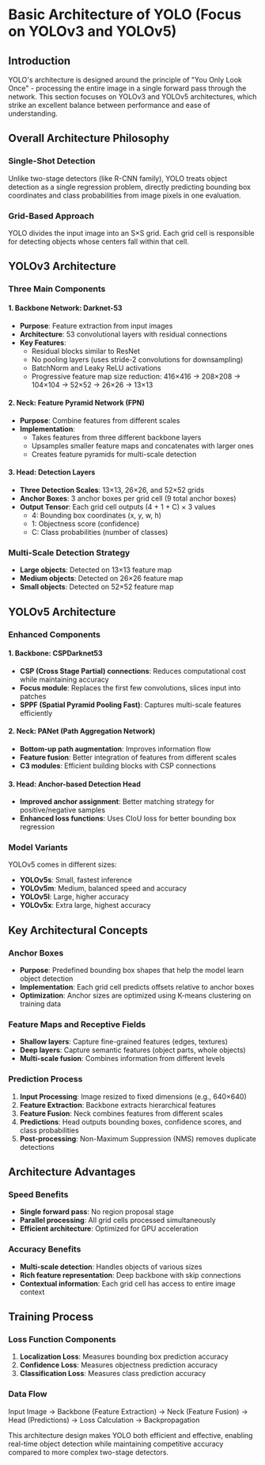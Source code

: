 # Basic Architecture of YOLO (Focus on YOLOv3 and YOLOv5)

## Introduction

YOLO's architecture is designed around the principle of "You Only Look Once" - processing the entire image in a single forward pass through the network. This section focuses on YOLOv3 and YOLOv5 architectures, which strike an excellent balance between performance and ease of understanding.

## Overall Architecture Philosophy

### Single-Shot Detection
Unlike two-stage detectors (like R-CNN family), YOLO treats object detection as a single regression problem, directly predicting bounding box coordinates and class probabilities from image pixels in one evaluation.

### Grid-Based Approach
YOLO divides the input image into an S×S grid. Each grid cell is responsible for detecting objects whose centers fall within that cell.

## YOLOv3 Architecture

### Three Main Components

#### 1. Backbone Network: Darknet-53
- **Purpose**: Feature extraction from input images
- **Architecture**: 53 convolutional layers with residual connections
- **Key Features**:
  - Residual blocks similar to ResNet
  - No pooling layers (uses stride-2 convolutions for downsampling)
  - BatchNorm and Leaky ReLU activations
  - Progressive feature map size reduction: 416×416 → 208×208 → 104×104 → 52×52 → 26×26 → 13×13

#### 2. Neck: Feature Pyramid Network (FPN)
- **Purpose**: Combine features from different scales
- **Implementation**: 
  - Takes features from three different backbone layers
  - Upsamples smaller feature maps and concatenates with larger ones
  - Creates feature pyramids for multi-scale detection

#### 3. Head: Detection Layers
- **Three Detection Scales**: 13×13, 26×26, and 52×52 grids
- **Anchor Boxes**: 3 anchor boxes per grid cell (9 total anchor boxes)
- **Output Tensor**: Each grid cell outputs (4 + 1 + C) × 3 values
  - 4: Bounding box coordinates (x, y, w, h)
  - 1: Objectness score (confidence)
  - C: Class probabilities (number of classes)

### Multi-Scale Detection Strategy
- **Large objects**: Detected on 13×13 feature map
- **Medium objects**: Detected on 26×26 feature map  
- **Small objects**: Detected on 52×52 feature map

## YOLOv5 Architecture

### Enhanced Components

#### 1. Backbone: CSPDarknet53
- **CSP (Cross Stage Partial) connections**: Reduces computational cost while maintaining accuracy
- **Focus module**: Replaces the first few convolutions, slices input into patches
- **SPPF (Spatial Pyramid Pooling Fast)**: Captures multi-scale features efficiently

#### 2. Neck: PANet (Path Aggregation Network)
- **Bottom-up path augmentation**: Improves information flow
- **Feature fusion**: Better integration of features from different scales
- **C3 modules**: Efficient building blocks with CSP connections

#### 3. Head: Anchor-based Detection Head
- **Improved anchor assignment**: Better matching strategy for positive/negative samples
- **Enhanced loss functions**: Uses CIoU loss for better bounding box regression

### Model Variants
YOLOv5 comes in different sizes:
- **YOLOv5s**: Small, fastest inference
- **YOLOv5m**: Medium, balanced speed and accuracy
- **YOLOv5l**: Large, higher accuracy
- **YOLOv5x**: Extra large, highest accuracy

## Key Architectural Concepts

### Anchor Boxes
- **Purpose**: Predefined bounding box shapes that help the model learn object detection
- **Implementation**: Each grid cell predicts offsets relative to anchor boxes
- **Optimization**: Anchor sizes are optimized using K-means clustering on training data

### Feature Maps and Receptive Fields
- **Shallow layers**: Capture fine-grained features (edges, textures)
- **Deep layers**: Capture semantic features (object parts, whole objects)
- **Multi-scale fusion**: Combines information from different levels

### Prediction Process
1. **Input Processing**: Image resized to fixed dimensions (e.g., 640×640)
2. **Feature Extraction**: Backbone extracts hierarchical features
3. **Feature Fusion**: Neck combines features from different scales
4. **Predictions**: Head outputs bounding boxes, confidence scores, and class probabilities
5. **Post-processing**: Non-Maximum Suppression (NMS) removes duplicate detections

## Architecture Advantages

### Speed Benefits
- **Single forward pass**: No region proposal stage
- **Parallel processing**: All grid cells processed simultaneously
- **Efficient architecture**: Optimized for GPU acceleration

### Accuracy Benefits
- **Multi-scale detection**: Handles objects of various sizes
- **Rich feature representation**: Deep backbone with skip connections
- **Contextual information**: Each grid cell has access to entire image context

## Training Process

### Loss Function Components
1. **Localization Loss**: Measures bounding box prediction accuracy
2. **Confidence Loss**: Measures objectness prediction accuracy  
3. **Classification Loss**: Measures class prediction accuracy

### Data Flow
Input Image → Backbone (Feature Extraction) → Neck (Feature Fusion) → Head (Predictions) → Loss Calculation → Backpropagation

This architecture design makes YOLO both efficient and effective, enabling real-time object detection while maintaining competitive accuracy compared to more complex two-stage detectors.
